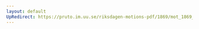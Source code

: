 ```yaml
---
layout: default
UpRedirect: https://pruto.im.uu.se/riksdagen-motions-pdf/1869/mot_1869__ak__39.pdf
---
```


